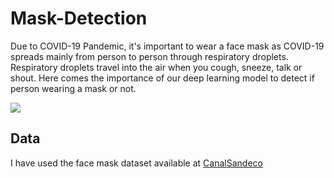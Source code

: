 # Mask-Detection

Due to COVID-19 Pandemic, it's important to wear a face mask as COVID-19 spreads mainly from person to person through respiratory droplets. Respiratory droplets travel into the air when you cough, sneeze, talk or shout. Here comes the importance of our deep learning model to detect if person wearing a mask or not.

![](test.gif)

## Data

I have used the face mask dataset available at [CanalSandeco](https://github.com/sandeco/CanalSandeco/tree/master/Deep%20Learning%20s%C3%A9rie/%2316%20-%20Detectando%20Faces%20em%20v%C3%ADdeo%20com%20Deep%20Learning)
